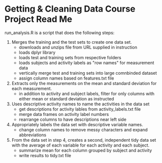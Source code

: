 Getting & Cleaning Data Course Project Read Me
========================
run_analysis.R is a script that does the following steps:

1. Merges the training and the test sets to create one data set.
    + downloads and unzips file from URL supplied in instruction
    + loads dplyr library
    + loads test and training sets from respective folders
    + loads subjects and activity labels as "row names" for measurement data
    + vertically merge test and training sets into large comnbinded dataset
    + assign column names based on features.txt file
2. Extracts only the measurements on the mean and standard deviation for each measurement. 
    + in addition to activity and subject labels, filter for only columns with either mean or standard deviation as instructed
3. Uses descriptive activity names to name the activities in the data set
    + get descriptions for activity lables from activity_labels.txt file
    + merge data frames on activity label numbers
    + rearrange columns to have descriptions near left side
4. Appropriately labels the data set with descriptive variable names.
    + change column names to remove messy characters and expand abbreviations
5. From the data set in step 4, creates a second, independent tidy data set with the average of each variable for each activity and each subject.
    + summarize mean for each column grouped by subject and activity
    + write results to tidy.txt file